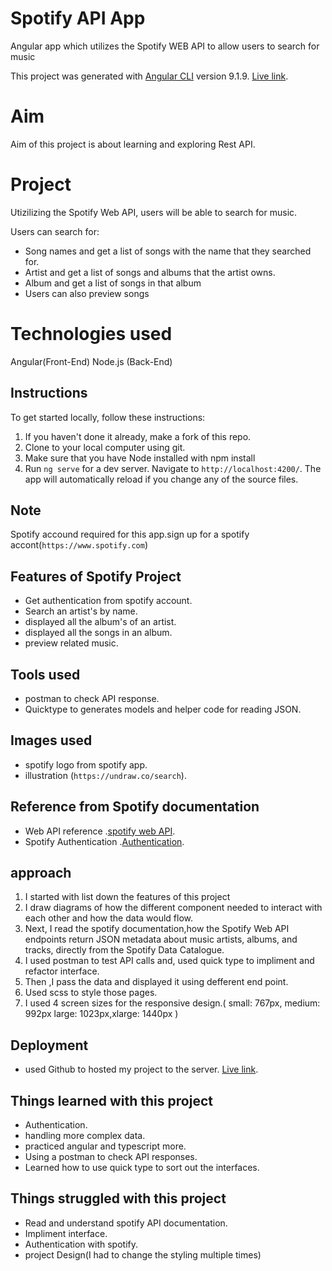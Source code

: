 # Spotify API App

Angular app which utilizes the Spotify WEB API to allow users to search for music

This project was generated with [Angular CLI](https://github.com/angular/angular-cli) version 9.1.9.
[Live link](https://deepasekhar.github.io/spotify-app/).

# Aim

Aim of this project is about learning and exploring Rest API.

# Project

Utizilizing the Spotify Web API, users will be able to search for music.

Users can search for:

- Song names and get a list of songs with the name that they searched for.
- Artist and get a list of songs and albums that the artist owns.
- Album and get a list of songs in that album
- Users can also preview songs

# Technologies used

Angular(Front-End)
Node.js (Back-End)

## Instructions

To get started locally, follow these instructions:

1. If you haven't done it already, make a fork of this repo.
2. Clone to your local computer using git.
3. Make sure that you have Node installed with npm install
4. Run `ng serve` for a dev server. Navigate to `http://localhost:4200/`. The app will automatically reload if you change any of the source files.

## Note

Spotify accound required for this app.sign up for a spotify accont(`https://www.spotify.com`)

## Features of Spotify Project

- Get authentication from spotify account.
- Search an artist's by name.
- displayed all the album's of an artist.
- displayed all the songs in an album.
- preview related music.

## Tools used

- postman to check API response.
- Quicktype to generates models and helper code for reading JSON.

## Images used

- spotify logo from spotify app.
- illustration (`https://undraw.co/search`).

## Reference from Spotify documentation

- Web API reference .[spotify web API](https://developer.spotify.com/documentation/web-api/).
- Spotify Authentication .[Authentication](https://developer.spotify.com/documentation/general/guides/authorization-guide/).

## approach

1. I started with list down the features of this project
2. I draw diagrams of how the different component needed to interact with each other and how the data would flow.
3. Next, I read the spotify documentation,how the Spotify Web API endpoints return JSON metadata about music artists, albums, and tracks, directly from the Spotify Data Catalogue.
4. I used postman to test API calls and, used quick type to impliment and refactor interface.
5. Then ,I pass the data and displayed it using defferent end point.
6. Used scss to style those pages.
7. I used 4 screen sizes for the responsive design.( small: 767px, medium: 992px large: 1023px,xlarge: 1440px )

## Deployment

- used Github to hosted my project to the server.
  [Live link](https://deepasekhar.github.io/spotify-app/).

## Things learned with this project

- Authentication.
- handling more complex data.
- practiced angular and typescript more.
- Using a postman to check API responses.
- Learned how to use quick type to sort out the interfaces.

## Things struggled with this project

- Read and understand spotify API documentation.
- Impliment interface.
- Authentication with spotify.
- project Design(I had to change the styling multiple times)
